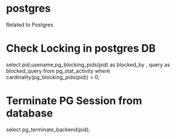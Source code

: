 # postgres
Related to Postgres

Check Locking in postgres DB
==============================
select pid,usename,pg_blocking_pids(pid) as blocked_by , query as blocked_query from pg_stat_activity where cardinality(pg_blocking_pids(pid)) > 0;

Terminate PG Session from database
==================================
select pg_terminate_backend(pid);
